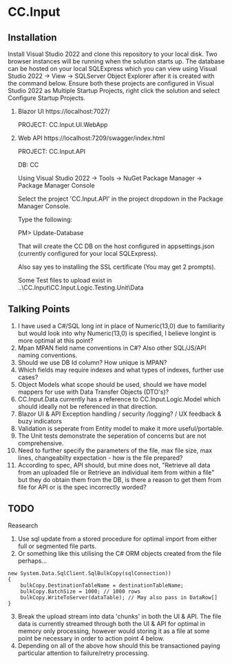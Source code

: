 # CC.Input
## Installation
Install Visual Studio 2022 and clone this repository to your local disk.
Two browser instances will be running when the solution starts up.
The database can be hosted on your local SQLExpress which you can view using Visual Studio 2022 -> View -> SQLServer Object Explorer after it is created with the command below.
Ensure both these projects are configured in Visual Studio 2022 as Multiple Startup Projects, right click the solution and select Configure Startup Projects.
1. Blazor UI https://localhost:7027/

   PROJECT: CC.Input.UI.WebApp
3. Web API https://localhost:7209/swagger/index.html

   PROJECT: CC.Input.API
   
   DB: CC
   
   Using Visual Studio 2022 -> Tools -> NuGet Package Manager -> Package Manager Console
   
   Select the project 'CC.Input.API' in the project dropdown in the Package Manager Console.
   
   Type the following:
   
   PM> Update-Database
   
   That will create the CC DB on the host configured in appsettings.json (currently configured for your local SQLExpress).
   
   Also say yes to installing the SSL certificate (You may get 2 prompts).
   
   Some Test files to upload exist in ..\CC.Input\CC.Input.Logic.Testing.Unit\Data
   
## Talking Points  
1. I have used a C#/SQL long int in place of Numeric(13,0) due to familiarity but would look into why Numeric(13,0) is specified, I believe longint is more optimal at this point?
2. Mpan MPAN field name conventions in C#? Also other SQL/JS/API naming conventions.
3. Should we use DB Id column? How unique is MPAN?
4. Which fields may require indexes and what types of indexes, further use cases?
5. Object Models what scope should be used, should we have model mappers for use with Data Transfer Objects (DTO's)?
6. CC.Input.Data currently has a reference to CC.Input.Logic.Model which should ideally not be referenced in that direction. 
7. Blazor UI & API Exception handling / security /logging? / UX feedback & buzy indicators
8. Validation is seperate from Entity model to make it more useful/portable.
9. The Unit tests demonstrate the seperation of concerns but are not comprehensive.
10. Need to further specify the parameters of the file, max file size, max lines, changeabilty expectation - how is the file prepared?
11. According to spec, API should, but mine does not, "Retrieve all data from an uploaded file or Retrieve an individual item from within a file" but they do obtain them from the DB, is there a reason to get them from file for API or is the spec incorrectly worded?

## TODO 
Reasearch 
1. Use sql update from a stored procedure for optimal import from either full or segmented file parts.
2. Or something like this utilising the C# ORM objects created from the file perhaps...
```using (System.Data.SqlClient.SqlBulkCopy bulkCopy = 
new System.Data.SqlClient.SqlBulkCopy(sqlConnection))
{
    bulkCopy.DestinationTableName = destinationTableName;
    bulkCopy.BatchSize = 1000; // 1000 rows
    bulkCopy.WriteToServer(dataTable); // May also pass in DataRow[]
}
```
3. Break the upload stream into data 'chunks' in both the UI & API. The file data is  currently streamed through both the UI & API for optimal in memory only processing, however would storing it as a file at some point be necessary in order to action point 4 below.
4. Depending on all of the above how should this be transactioned paying particular attention to failure/retry processing.

